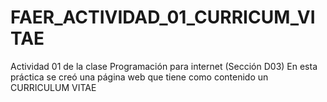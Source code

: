 # FAER_ACTIVIDAD_01_CURRICUM_VITAE
Actividad 01 de la clase Programación para internet (Sección D03)
En esta práctica se creó una página web que tiene como contenido un CURRICULUM VITAE
